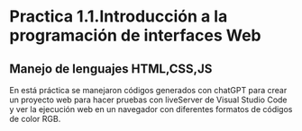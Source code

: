 # Practica 1.1.Introducción a la programación de interfaces Web

## Manejo de lenguajes HTML,CSS,JS

En está práctica se manejaron códigos generados con chatGPT para crear un proyecto web para hacer pruebas con liveServer de Visual Studio Code y ver la ejecución web en un navegador con diferentes formatos de códigos de color RGB.
